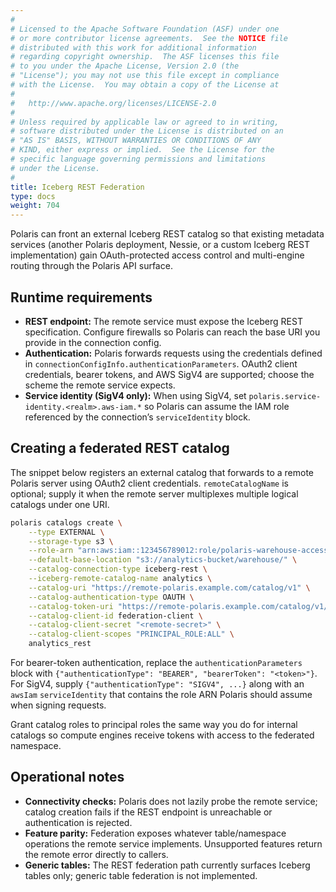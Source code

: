 ```yaml
---
#
# Licensed to the Apache Software Foundation (ASF) under one
# or more contributor license agreements.  See the NOTICE file
# distributed with this work for additional information
# regarding copyright ownership.  The ASF licenses this file
# to you under the Apache License, Version 2.0 (the
# "License"); you may not use this file except in compliance
# with the License.  You may obtain a copy of the License at
#
#   http://www.apache.org/licenses/LICENSE-2.0
#
# Unless required by applicable law or agreed to in writing,
# software distributed under the License is distributed on an
# "AS IS" BASIS, WITHOUT WARRANTIES OR CONDITIONS OF ANY
# KIND, either express or implied.  See the License for the
# specific language governing permissions and limitations
# under the License.
#
title: Iceberg REST Federation
type: docs
weight: 704
---
```


Polaris can front an external Iceberg REST catalog so that existing metadata services (another
Polaris deployment, Nessie, or a custom Iceberg REST implementation) gain OAuth-protected access
control and multi-engine routing through the Polaris API surface.

## Runtime requirements

- **REST endpoint:** The remote service must expose the Iceberg REST specification. Configure
  firewalls so Polaris can reach the base URI you provide in the connection config.
- **Authentication:** Polaris forwards requests using the credentials defined in
  `connectionConfigInfo.authenticationParameters`. OAuth2 client credentials, bearer tokens, and AWS
  SigV4 are supported; choose the scheme the remote service expects.
- **Service identity (SigV4 only):** When using SigV4, set `polaris.service-identity.<realm>.aws-iam.*`
  so Polaris can assume the IAM role referenced by the connection’s `serviceIdentity` block.

## Creating a federated REST catalog

The snippet below registers an external catalog that forwards to a remote Polaris server using OAuth2
client credentials. `remoteCatalogName` is optional; supply it when the remote server multiplexes
multiple logical catalogs under one URI.

```bash
polaris catalogs create \
    --type EXTERNAL \
    --storage-type s3 \
    --role-arn "arn:aws:iam::123456789012:role/polaris-warehouse-access" \
    --default-base-location "s3://analytics-bucket/warehouse/" \
    --catalog-connection-type iceberg-rest \
    --iceberg-remote-catalog-name analytics \
    --catalog-uri "https://remote-polaris.example.com/catalog/v1" \
    --catalog-authentication-type OAUTH \
    --catalog-token-uri "https://remote-polaris.example.com/catalog/v1/oauth/tokens" \
    --catalog-client-id federation-client \
    --catalog-client-secret "<remote-secret>" \
    --catalog-client-scopes "PRINCIPAL_ROLE:ALL" \
    analytics_rest
```

For bearer-token authentication, replace the `authenticationParameters` block with
`{"authenticationType": "BEARER", "bearerToken": "<token>"}`. For SigV4, supply
`{"authenticationType": "SIGV4", ...}` along with an `awsIam` `serviceIdentity` that contains the
role ARN Polaris should assume when signing requests.

Grant catalog roles to principal roles the same way you do for internal catalogs so compute engines
receive tokens with access to the federated namespace.

## Operational notes

- **Connectivity checks:** Polaris does not lazily probe the remote service; catalog creation fails if
  the REST endpoint is unreachable or authentication is rejected.
- **Feature parity:** Federation exposes whatever table/namespace operations the remote service
  implements. Unsupported features return the remote error directly to callers.
- **Generic tables:** The REST federation path currently surfaces Iceberg tables only; generic table
  federation is not implemented.
